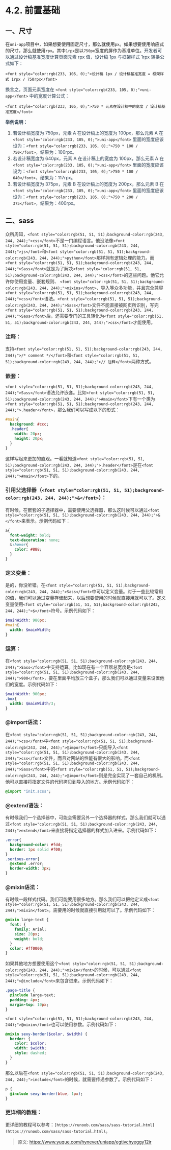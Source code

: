 # 4.2. 前置基础

## 一、尺寸
在`uni-app`项目中，如果想要使用固定尺寸，那么就使用`px`。如果想要使用响应式的尺寸，那么就使用`rpx`。其中`1rpx`是以`750px`宽度的屏作为基准单位。<font style="color:rgb(44, 62, 80);">开发者可以通过设计稿基准宽度计算页面元素 rpx 值，设计稿 1px 与框架样式 1rpx 转换公式如下：</font>

`<font style="color:rgb(233, 105, 0);">设计稿 1px / 设计稿基准宽度 = 框架样式 1rpx / 750rpx</font>`

<font style="color:rgb(44, 62, 80);">换言之，页面元素宽度在</font><font style="color:rgb(44, 62, 80);"> </font>`<font style="color:rgb(233, 105, 0);">uni-app</font>`<font style="color:rgb(44, 62, 80);"> </font><font style="color:rgb(44, 62, 80);">中的宽度计算公式：</font>

`<font style="color:rgb(233, 105, 0);">750 * 元素在设计稿中的宽度 / 设计稿基准宽度</font>`

**<font style="color:rgb(44, 62, 80);">举例说明：</font>**

1. <font style="color:rgb(44, 62, 80);">若设计稿宽度为 750px，元素 A 在设计稿上的宽度为 100px，那么元素 A 在</font><font style="color:rgb(44, 62, 80);"> </font>`<font style="color:rgb(233, 105, 0);">uni-app</font>`<font style="color:rgb(44, 62, 80);"> </font><font style="color:rgb(44, 62, 80);">里面的宽度应该设为：</font>`<font style="color:rgb(233, 105, 0);">750 * 100 / 750</font>`<font style="color:rgb(44, 62, 80);">，结果为：100rpx。</font>
2. <font style="color:rgb(44, 62, 80);">若设计稿宽度为 640px，元素 A 在设计稿上的宽度为 100px，那么元素 A 在</font><font style="color:rgb(44, 62, 80);"> </font>`<font style="color:rgb(233, 105, 0);">uni-app</font>`<font style="color:rgb(44, 62, 80);"> </font><font style="color:rgb(44, 62, 80);">里面的宽度应该设为：</font>`<font style="color:rgb(233, 105, 0);">750 * 100 / 640</font>`<font style="color:rgb(44, 62, 80);">，结果为：117rpx。</font>
3. <font style="color:rgb(44, 62, 80);">若设计稿宽度为 375px，元素 B 在设计稿上的宽度为 200px，那么元素 B 在 </font>`<font style="color:rgb(233, 105, 0);">uni-app</font>`<font style="color:rgb(44, 62, 80);"> 里面的宽度应该设为：</font>`<font style="color:rgb(233, 105, 0);">750 * 200 / 375</font>`<font style="color:rgb(44, 62, 80);">，结果为：400rpx。</font>

## 二、sass
<font style="color:rgb(51, 51, 51);">众所周知，</font>`<font style="color:rgb(51, 51, 51);background-color:rgb(243, 244, 244);">css</font>`<font style="color:rgb(51, 51, 51);">不是一门编程语言。他没法像</font>`<font style="color:rgb(51, 51, 51);background-color:rgb(243, 244, 244);">js</font>`<font style="color:rgb(51, 51, 51);">和</font>`<font style="color:rgb(51, 51, 51);background-color:rgb(243, 244, 244);">python</font>`<font style="color:rgb(51, 51, 51);">那样拥有逻辑处理的能力。而</font>`<font style="color:rgb(51, 51, 51);background-color:rgb(243, 244, 244);">Sass</font>`<font style="color:rgb(51, 51, 51);">就是为了解决</font>`<font style="color:rgb(51, 51, 51);background-color:rgb(243, 244, 244);">css</font>`<font style="color:rgb(51, 51, 51);">的这些问题。他它允许你使用变量、嵌套规则、 </font>`<font style="color:rgb(51, 51, 51);background-color:rgb(243, 244, 244);">mixins</font>`<font style="color:rgb(51, 51, 51);">、导入等众多功能，并且完全兼容</font>`<font style="color:rgb(51, 51, 51);background-color:rgb(243, 244, 244);">css</font>`<font style="color:rgb(51, 51, 51);">语法。</font>`<font style="color:rgb(51, 51, 51);background-color:rgb(243, 244, 244);">Sass</font>`<font style="color:rgb(51, 51, 51);">文件不能直接被网页所识别，写完</font>`<font style="color:rgb(51, 51, 51);background-color:rgb(243, 244, 244);">Sass</font>`<font style="color:rgb(51, 51, 51);">后，还需要专门的工具转化为</font>`<font style="color:rgb(51, 51, 51);background-color:rgb(243, 244, 244);">css</font>`<font style="color:rgb(51, 51, 51);">才能使用。</font>

### <font style="color:rgb(51, 51, 51);">注释：</font>
<font style="color:rgb(51, 51, 51);">支持</font>`<font style="color:rgb(51, 51, 51);background-color:rgb(243, 244, 244);">/* comment */</font>`<font style="color:rgb(51, 51, 51);">和</font>`<font style="color:rgb(51, 51, 51);background-color:rgb(243, 244, 244);">// 注释</font>`<font style="color:rgb(51, 51, 51);">两种方式。</font>

### <font style="color:rgb(51, 51, 51);">嵌套：</font>
`<font style="color:rgb(51, 51, 51);background-color:rgb(243, 244, 244);">Sass</font>`<font style="color:rgb(51, 51, 51);">语法允许嵌套。比如</font>`<font style="color:rgb(51, 51, 51);background-color:rgb(243, 244, 244);">#main</font>`<font style="color:rgb(51, 51, 51);">下有一个类为</font>`<font style="color:rgb(51, 51, 51);background-color:rgb(243, 244, 244);">.header</font>`<font style="color:rgb(51, 51, 51);">，那么我们可以写成以下的形式：</font>

```sass
#main{
  background: #ccc;
  .header{
    width: 20px;
    height: 20px;
  }
}
```

<font style="color:rgb(51, 51, 51);">这样写起来更加的直观。一看就知道</font>`<font style="color:rgb(51, 51, 51);background-color:rgb(243, 244, 244);">.header</font>`<font style="color:rgb(51, 51, 51);">是在</font>`<font style="color:rgb(51, 51, 51);background-color:rgb(243, 244, 244);">#main</font>`<font style="color:rgb(51, 51, 51);">下的。</font>

### <font style="color:rgb(51, 51, 51);">引用父选择器（</font>`<font style="color:rgb(51, 51, 51);background-color:rgb(243, 244, 244);">&</font>`<font style="color:rgb(51, 51, 51);">）：</font>
<font style="color:rgb(51, 51, 51);">有时候，在嵌套的子选择器中，需要使用父选择器，那么这时候可以通过</font>`<font style="color:rgb(51, 51, 51);background-color:rgb(243, 244, 244);">&</font>`<font style="color:rgb(51, 51, 51);">来表示。示例代码如下：</font>

```sass
a{
  font-weight: bold;
  text-decoration: none;
  &:hover{
    color: #888;
  }
}
```

### <font style="color:rgb(51, 51, 51);">定义变量：</font>
<font style="color:rgb(51, 51, 51);">是的，你没听错。在</font>`<font style="color:rgb(51, 51, 51);background-color:rgb(243, 244, 244);">Sass</font>`<font style="color:rgb(51, 51, 51);">中可以定义变量。对于一些比较常用的值，我们可以通过变量存储起来，以后想要使用的时候就直接用就可以了。定义变量使用</font>`<font style="color:rgb(51, 51, 51);background-color:rgb(243, 244, 244);">$</font>`<font style="color:rgb(51, 51, 51);">符号。示例代码如下：</font>

```sass
$mainWidth: 980px;
#main{
  width: $mainWidth;
}
```

### <font style="color:rgb(51, 51, 51);">运算：</font>
<font style="color:rgb(51, 51, 51);">在</font>`<font style="color:rgb(51, 51, 51);background-color:rgb(243, 244, 244);">Sass</font>`<font style="color:rgb(51, 51, 51);">中支持运算。比如现在有一个容器总宽度是</font>`<font style="color:rgb(51, 51, 51);background-color:rgb(243, 244, 244);">900</font>`<font style="color:rgb(51, 51, 51);">，要在里面平均放三个盒子，那么我们可以通过变量来设置他们的宽度。示例代码如下：</font>

```sass
$mainWidth: 900px;
.box{
  width: $mainWidth/3;
}
```

### <font style="color:rgb(51, 51, 51);">@import语法：</font>
<font style="color:rgb(51, 51, 51);">在</font>`<font style="color:rgb(51, 51, 51);background-color:rgb(243, 244, 244);">css</font>`<font style="color:rgb(51, 51, 51);">中</font>`<font style="color:rgb(51, 51, 51);background-color:rgb(243, 244, 244);">@import</font>`<font style="color:rgb(51, 51, 51);">只能导入</font>`<font style="color:rgb(51, 51, 51);background-color:rgb(243, 244, 244);">css</font>`<font style="color:rgb(51, 51, 51);">文件，而且对网站的性能有很大的影响。而</font>`<font style="color:rgb(51, 51, 51);background-color:rgb(243, 244, 244);">Sass</font>`<font style="color:rgb(51, 51, 51);">中的</font>`<font style="color:rgb(51, 51, 51);background-color:rgb(243, 244, 244);">@import</font>`<font style="color:rgb(51, 51, 51);">则是完全实现了一套自己的机制。他可以直接将指定文件的代码拷贝到导入的地方。示例代码如下：</font>

```sass
@import "init.scss";
```

### <font style="color:rgb(51, 51, 51);">@extend语法：</font>
<font style="color:rgb(51, 51, 51);">有时候我们一个选择器中，可能会需要另外一个选择器的样式，那么我们就可以通过</font>`<font style="color:rgb(51, 51, 51);background-color:rgb(243, 244, 244);">extend</font>`<font style="color:rgb(51, 51, 51);">来直接将指定选择器的样式加入进来。示例代码如下：</font>

```sass
.error{
  background-color: #fdd;
  border: 1px solid #f00;
}
.serious-error{
  @extend .error;
  border-width: 3px;
}
```

### <font style="color:rgb(51, 51, 51);">@mixin语法：</font>
<font style="color:rgb(51, 51, 51);">有时候一段样式代码。我们可能要用很多地方。那么我们可以把他定义成</font>`<font style="color:rgb(51, 51, 51);background-color:rgb(243, 244, 244);">mixin</font>`<font style="color:rgb(51, 51, 51);">。需要用的时候就直接引用就可以了。示例代码如下：</font>

```sass
@mixin large-text {
  font: {
    family: Arial;
    size: 20px;
    weight: bold;
  }
  color: #ff0000;
}
```

<font style="color:rgb(51, 51, 51);">如果其他地方想要使用这个</font>`<font style="color:rgb(51, 51, 51);background-color:rgb(243, 244, 244);">mixin</font>`<font style="color:rgb(51, 51, 51);">的时候，可以通过</font>`<font style="color:rgb(51, 51, 51);background-color:rgb(243, 244, 244);">@include</font>`<font style="color:rgb(51, 51, 51);">来包含进来。示例代码如下：</font>

```sass
.page-title {
  @include large-text;
  padding: 4px;
  margin-top: 10px;
}
```

`<font style="color:rgb(51, 51, 51);background-color:rgb(243, 244, 244);">@mixin</font>`<font style="color:rgb(51, 51, 51);">也可以使用参数。示例代码如下：</font>

```sass
@mixin sexy-border($color, $width) {
  border: {
    color: $color;
    width: $width;
    style: dashed;
  }
}
```

<font style="color:rgb(51, 51, 51);">那么以后在</font>`<font style="color:rgb(51, 51, 51);background-color:rgb(243, 244, 244);">include</font>`<font style="color:rgb(51, 51, 51);">的时候，就需要传递参数了。示例代码如下：</font>

```sass
p { 
  @include sexy-border(blue, 1px); 
}
```

### <font style="color:rgb(51, 51, 51);">更详细的教程：</font>
<font style="color:rgb(51, 51, 51);">更详细的教程可以参考：</font>`[https://runoob.com/sass/sass-tutorial.html](https://runoob.com/sass/sass-tutorial.html)`<font style="color:rgb(51, 51, 51);">。</font>







> 原文: <https://www.yuque.com/hynever/uniapp/egtivchyeggy12ir>